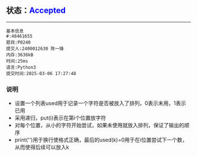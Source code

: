 ## 状态：<span style="color:blue">Accepted</span>

------



```
基本信息
#:48461655
题目:P0240
提交人:2400012630 陈一锋
内存:3636kB
时间:25ms
语言:Python3
提交时间:2025-03-06 17:27:48
```

### 说明

- 设置一个列表used用于记录一个字符是否被放入了排列，0表示未用，1表示已用
- 采用递归，put(i)表示在第i个位置放字符
- 对每个位置，从小的字符开始尝试，如果未使用就放入排列，保证了输出的顺序
- print('')用于换行使格式正确，最后的used(k)=0用于在i位置尝试下一个数，从而使得后续可以放入k